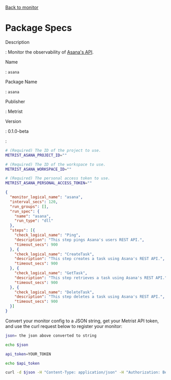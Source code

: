 [Back to monitor](asana.md)

# Package Specs

Description

: Monitor the observability of [Asana's API](https://developers.asana.com/docs).

Name

: `asana`

Package Name

: `asana`

Publisher

: Metrist

Version

: 0.1.0-beta

: &nbsp;


<!--@include: /parts/_3.md-->


```sh
# (Required) The ID of the project to use.
METRIST_ASANA_PROJECT_ID=""

# (Required) The ID of the workspace to use.
METRIST_ASANA_WORKSPACE_ID=""

# (Required) The personal access token to use.
METRIST_ASANA_PERSONAL_ACCESS_TOKEN=""
```

<!--@include: /parts/tips_env-vars.md -->


<!--@include: /parts/_4.md-->


```json
{
  "monitor_logical_name": "asana",
  "interval_secs": 120,
  "run_groups": [],
  "run_spec": {
    "name": "asana",
    "run_type": "dll"
  },
  "steps": [{
    "check_logical_name": "Ping",
    "description": "This step pings Asana's users REST API.",
    "timeout_secs": 900
  }, {
    "check_logical_name": "CreateTask",
    "description": "This step creates a task using Asana's REST API.",
    "timeout_secs": 900
  }, {
    "check_logical_name": "GetTask",
    "description": "This step retrieves a task using Asana's REST API.",
    "timeout_secs": 900
  }, {
    "check_logical_name": "DeleteTask",
    "description": "This step deletes a task using Asana's REST API.",
    "timeout_secs": 900
  }]
}
```




Convert your monitor config to a JSON string, get your Metrist API token, and use the curl request below to register your monitor:

```sh
json= the json above converted to string

echo $json

api_token=YOUR_TOKEN

echo $api_token

curl -d $json -H "Content-Type: application/json" -H "Authorization: Bearer $api_token" 'https://app.metrist.io/api/v0/monitor-config'

```

<!--@include: /parts/tips_api.md-->


<!--@include: /parts/_5.md-->


<!--@include: /parts/result.md-->